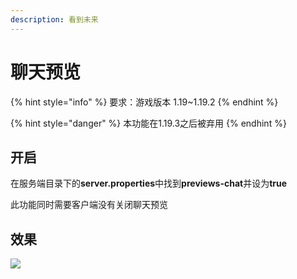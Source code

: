 ```yaml
---
description: 看到未来
---
```


# 聊天预览

{% hint style="info" %}
要求：游戏版本 1.19~1.19.2
{% endhint %}

{% hint style="danger" %}
本功能在1.19.3之后被弃用
{% endhint %}

## 开启

在服务端目录下的**server.properties**中找到**previews-chat**并设为**true**

此功能同时需要客户端没有关闭聊天预览

## 效果

![](../.gitbook/assets/chatpreview.png)